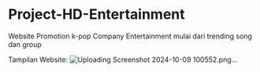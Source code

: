 # Project-HD-Entertainment
Website Promotion k-pop Company Entertainment mulai dari trending song dan group

Tampilan Website:
![Uploading Screenshot 2024-10-09 100552.png…]()
